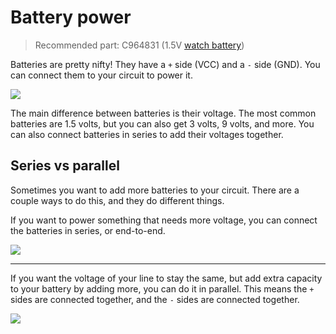 # Battery power

> Recommended part: C964831 (1.5V [watch battery](https://en.wikipedia.org/wiki/Button_cell))

Batteries are pretty nifty! They have a `+` side (VCC) and a `-` side (GND). You can connect them to your circuit to power it.

![](https://cloud-jmhw5bmzq-hack-club-bot.vercel.app/1screenshot_2024-03-01_at_18.32.08.png)

The main difference between batteries is their voltage. The most common batteries are 1.5 volts, but you can also get 3 volts, 9 volts, and more. You can also connect batteries in series to add their voltages together.

## Series vs parallel

Sometimes you want to add more batteries to your circuit. There are a couple ways to do this, and they do different things.

If you want to power something that needs more voltage, you can connect the batteries in series, or end-to-end. 

![](https://cloud-jmhw5bmzq-hack-club-bot.vercel.app/0screenshot_2024-03-01_at_18.32.25.png)

---

If you want the voltage of your line to stay the same, but add extra capacity to your battery by adding more, you can do it in parallel. This means the `+` sides are connected together, and the `-` sides are connected together.

![](https://cloud-jmhw5bmzq-hack-club-bot.vercel.app/3screenshot_2024-03-01_at_18.31.21.png)